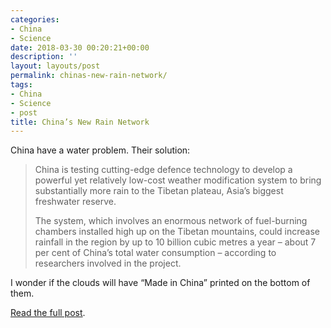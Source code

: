 ```yaml
---
categories:
- China
- Science
date: 2018-03-30 00:20:21+00:00
description: ''
layout: layouts/post
permalink: chinas-new-rain-network/
tags:
- China
- Science
- post
title: China’s New Rain Network
---
```


<p>China have a water problem. Their solution:</p>
<blockquote><p>China is testing cutting-edge defence technology to develop a powerful yet relatively low-cost weather modification system to bring substantially more rain to the Tibetan plateau, Asia’s biggest freshwater reserve.</p>
<p>The system, which involves an enormous network of fuel-burning chambers installed high up on the Tibetan mountains, could increase rainfall in the region by up to 10 billion cubic metres a year – about 7 per cent of China’s total water consumption – according to researchers involved in the project.</p></blockquote>
<p>I wonder if the clouds will have “Made in China” printed on the bottom of them.</p>
<p><a href="http://www.scmp.com/news/china/society/article/2138866/china-needs-more-water-so-its-building-rain-making-network-three">Read the full post</a>.</p>